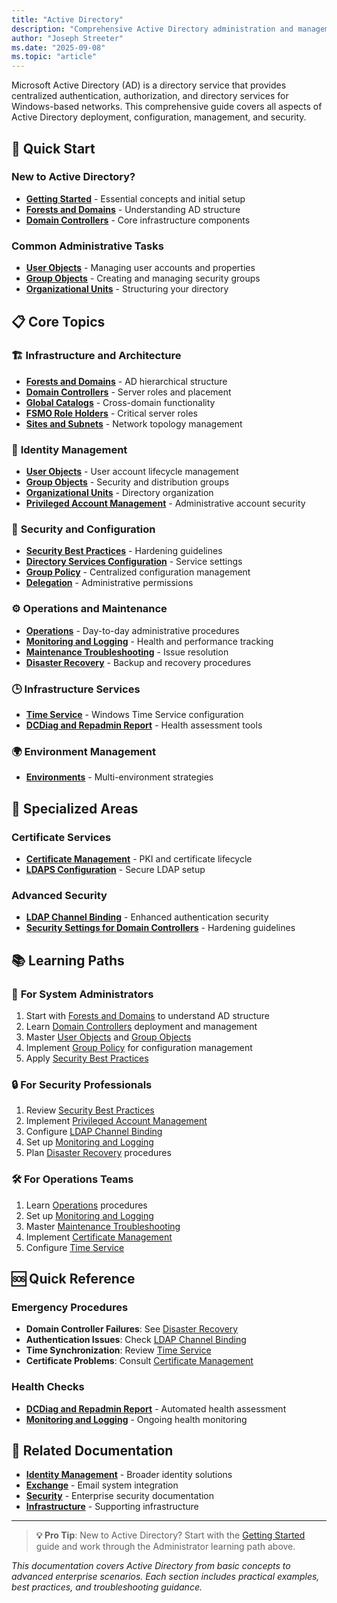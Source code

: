```yaml
---
title: "Active Directory"
description: "Comprehensive Active Directory administration and management documentation"
author: "Joseph Streeter"
ms.date: "2025-09-08"
ms.topic: "article"
---
```


Microsoft Active Directory (AD) is a directory service that provides centralized authentication, authorization, and directory services for Windows-based networks. This comprehensive guide covers all aspects of Active Directory deployment, configuration, management, and security.

## 🚀 Quick Start

### New to Active Directory?

- **[Getting Started](getting-started.md)** - Essential concepts and initial setup
- **[Forests and Domains](fundamentals/forests-and-domains.md)** - Understanding AD structure
- **[Domain Controllers](fundamentals/domain-controllers.md)** - Core infrastructure components

### Common Administrative Tasks

- **[User Objects](objects-management/user-objects.md)** - Managing user accounts and properties
- **[Group Objects](objects-management/group-objects.md)** - Creating and managing security groups
- **[Organizational Units](objects-management/organizational-units.md)** - Structuring your directory

## 📋 Core Topics

### 🏗️ **Infrastructure and Architecture**

- **[Forests and Domains](fundamentals/forests-and-domains.md)** - AD hierarchical structure
- **[Domain Controllers](fundamentals/domain-controllers.md)** - Server roles and placement
- **[Global Catalogs](fundamentals/global-catalogs.md)** - Cross-domain functionality
- **[FSMO Role Holders](fundamentals/fsmo-roles.md)** - Critical server roles
- **[Sites and Subnets](fundamentals/sites-and-subnets.md)** - Network topology management

### 👥 **Identity Management**

- **[User Objects](objects-management/user-objects.md)** - User account lifecycle management
- **[Group Objects](objects-management/group-objects.md)** - Security and distribution groups
- **[Organizational Units](objects-management/organizational-units.md)** - Directory organization
- **[Privileged Account Management](objects-management/privileged-accounts.md)** - Administrative account security

### 🔐 **Security and Configuration**

- **[Security Best Practices](security-best-practices.md)** - Hardening guidelines
- **[Directory Services Configuration](configuration/directory-services-configuration.md)** - Service settings
- **[Group Policy](fundamentals/group-policy.md)** - Centralized configuration management
- **[Delegation](procedures/delegation.md)** - Administrative permissions

### ⚙️ **Operations and Maintenance**

- **[Operations](Operations/index.md)** - Day-to-day administrative procedures
- **[Monitoring and Logging](Operations/monitoring-and-alerting.md)** - Health and performance tracking
- **[Maintenance Troubleshooting](Operations/troubleshooting-guide.md)** - Issue resolution
- **[Disaster Recovery](configuration/disaster-recovery.md)** - Backup and recovery procedures

### 🕒 **Infrastructure Services**

- **[Time Service](Operations/time-service.md)** - Windows Time Service configuration
- **[DCDiag and Repadmin Report](reference/dcdiag-and-repadmin-report.md)** - Health assessment tools

### 🌍 **Environment Management**

- **[Environments](configuration/environments.md)** - Multi-environment strategies

## 🔧 **Specialized Areas**

### Certificate Services

- **[Certificate Management](Operations/certificate-management.md)** - PKI and certificate lifecycle
- **[LDAPS Configuration](Operations/confirming-ldaps-certificates.md)** - Secure LDAP setup

### Advanced Security

- **[LDAP Channel Binding](Operations/ldap-channel-binding-and-ldap-signing.md)** - Enhanced authentication security
- **[Security Settings for Domain Controllers](Operations/security-settings-applied-for-domain-controllers.md)** - Hardening guidelines

## 📚 **Learning Paths**

### 🎯 **For System Administrators**

1. Start with [Forests and Domains](./fundamentals/forests-and-domains.md) to understand AD structure
2. Learn [Domain Controllers](./fundamentals/domain-controllers.md) deployment and management
3. Master [User Objects](./objects-management/user-objects.md) and [Group Objects](objects-management/group-objects.md)
4. Implement [Group Policy](./fundamentals/group-policy.md) for configuration management
5. Apply [Security Best Practices](./security-best-practices.md)

### 🔒 **For Security Professionals**

1. Review [Security Best Practices](./security-best-practices.md)
2. Implement [Privileged Account Management](./objects-management/privileged-accounts.md)
3. Configure [LDAP Channel Binding](./Operations/ldap-channel-binding-and-ldap-signing.md)
4. Set up [Monitoring and Logging](./Operations/monitoring-and-alerting.md)
5. Plan [Disaster Recovery](./configuration/disaster-recovery.md) procedures

### 🛠️ **For Operations Teams**

1. Learn [Operations](./Operations/index.md) procedures
2. Set up [Monitoring and Logging](./Operations/monitoring-and-alerting.md)
3. Master [Maintenance Troubleshooting](./Operations/troubleshooting-guide.md)
4. Implement [Certificate Management](./Operations/certificate-management.md)
5. Configure [Time Service](./Operations/time-service.md)

## 🆘 **Quick Reference**

### Emergency Procedures

- **Domain Controller Failures**: See [Disaster Recovery](configuration/disaster-recovery.md)
- **Authentication Issues**: Check [LDAP Channel Binding](Operations/ldap-channel-binding-and-ldap-signing.md)
- **Time Synchronization**: Review [Time Service](Operations/time-service.md)
- **Certificate Problems**: Consult [Certificate Management](Operations/certificate-management.md)

### Health Checks

- **[DCDiag and Repadmin Report](reference/dcdiag-and-repadmin-report.md)** - Automated health assessment
- **[Monitoring and Logging](Operations/monitoring-and-alerting.md)** - Ongoing health monitoring

## 🔗 **Related Documentation**

- **[Identity Management](../idm/index.md)** - Broader identity solutions
- **[Exchange](../exchange/index.md)** - Email system integration
- **[Security](../../security/index.md)** - Enterprise security documentation
- **[Infrastructure](../../infrastructure/index.md)** - Supporting infrastructure

---

> **💡 Pro Tip**: New to Active Directory? Start with the [Getting Started](getting-started.md) guide and work through the Administrator learning path above.

*This documentation covers Active Directory from basic concepts to advanced enterprise scenarios. Each section includes practical examples, best practices, and troubleshooting guidance.*
